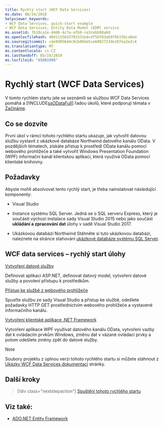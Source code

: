 ```yaml
---
title: Rychlý start (WCF Data Services)
ms.date: 08/24/2018
helpviewer_keywords:
- WCF Data Services, quick-start example
- WCF Data Services, Entity Data Model (EDM) service
ms.assetid: 7b18ca1e-d4d6-4c7a-afb9-ce3cebb98a8d
ms.openlocfilehash: 49d11556d3703331b4cdf5bf83a69f6b15bca8ed
ms.sourcegitcommit: c4e9d05644c9cb89de5ce6002723de107ea2e2c4
ms.translationtype: MT
ms.contentlocale: cs-CZ
ms.lasthandoff: 05/19/2019
ms.locfileid: "65881998"
---
```

# <a name="quickstart-wcf-data-services"></a>Rychlý start (WCF Data Services)

V tomto rychlém startu jste se seznámili se službou WCF Data Services pomáhá a [!INCLUDE[ssODataFull](../../../../includes/ssodatafull-md.md)] řadou úkolů, které podporují témata v [Začínáme](../../../../docs/framework/data/wcf/getting-started-with-wcf-data-services.md).

## <a name="what-youll-learn"></a>Co se dozvíte

První úkol v rámci tohoto rychlého startu ukazuje, jak vytvořit datovou službu vystavit z ukázkové databáze Northwind datového kanálu OData. V pozdějších tématech, získáte přístup k prostředí OData kanálu pomocí webového prohlížeče a také vytvořit Windows Presentation Foundation (WPF) informační kanál klientskou aplikaci, která využívá OData pomocí klientské knihovny.

## <a name="prerequisites"></a>Požadavky

Abyste mohli absolvovat tento rychlý start, je třeba nainstalovat následující komponenty:

- Visual Studio

- Instance systému SQL Server. Jedná se o SQL serveru Express, který je součástí výchozí instalace sady Visual Studio 2015 nebo jako součást **ukládání a zpracování dat** úlohy v sadě Visual Studio 2017.

- Ukázkovou databázi Northwind Stáhněte si tuto ukázkovou databázi, naleznete na stránce stahování [ukázkové databáze systému SQL Server](https://go.microsoft.com/fwlink/?linkid=24758).

## <a name="wcf-data-services-quickstart-tasks"></a>WCF data services – rychlý start úlohy

 [Vytvoření datové služby](../../../../docs/framework/data/wcf/creating-the-data-service.md)

 Definovat aplikaci ASP.NET, definovat datový model, vytvoření datové služby a povolení přístupu k prostředkům.

 [Přístup ke službě z webového prohlížeče](../../../../docs/framework/data/wcf/accessing-the-service-from-a-web-browser-wcf-data-services-quickstart.md)

 Spusťte službu ze sady Visual Studio a přístup ke službě, odešlete požadavky HTTP GET prostřednictvím webového prohlížeče a vystavené informačního kanálu.

 [Vytvoření klientské aplikace .NET Framework](../../../../docs/framework/data/wcf/creating-the-dotnet-client-application-wcf-data-services-quickstart.md)

 Vytvoření aplikace WPF využívat datového kanálu OData, vytvoření vazby dat k ovládacím prvkům Windows, změnu dat v vázané ovládací prvky a potom odešlete změny zpět do datové služby.

> [!NOTE]
> Soubory projektu z úplnou verzi tohoto rychlého startu si můžete stáhnout z [Ukázky WCF Data Services dokumentaci](https://go.microsoft.com/fwlink/?LinkId=179994) stránky.

## <a name="next-steps"></a>Další kroky

> [!div class="nextstepaction"]
> [Spuštění tohoto rychlého startu](../../../../docs/framework/data/wcf/creating-the-data-service.md)

## <a name="see-also"></a>Viz také:

- [ADO.NET Entity Framework](../../../../docs/framework/data/adonet/ef/index.md)
